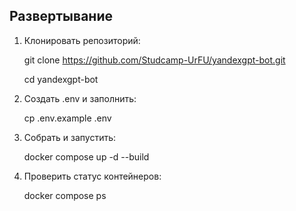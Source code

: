 ## Развертывание

1. Клонировать репозиторий:

    git clone https://github.com/Studcamp-UrFU/yandexgpt-bot.git
    
    cd yandexgpt-bot

2. Создать .env и заполнить:

    cp .env.example .env

3. Собрать и запустить:

    docker compose up -d --build

4. Проверить статус контейнеров:

    docker compose ps

